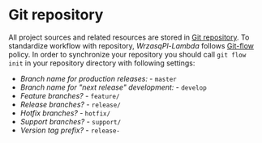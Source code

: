 <!---
# This file is part of the pl.wrzasq.lambda.
#
# @license http://mit-license.org/ The MIT license
# @copyright 2018 - 2019 © by Rafał Wrzeszcz - Wrzasq.pl.
-->

# Git repository

All project sources and related resources are stored in [Git repository](https://github.com/rafalwrzeszcz-wrzasqpl/pl.wrzasq.lambda.git). To standardize workflow with repository, *WrzasqPl-Lambda* follows [Git-flow](http://nvie.com/posts/a-successful-git-branching-model/) policy. In order to synchronize your repository you should call `git flow init` in your repository directory with following settings:

-   _Branch name for production releases:_ - `master`
-   _Branch name for "next release" development:_ - `develop`
-   _Feature branches?_ - `feature/`
-   _Release branches?_ - `release/`
-   _Hotfix branches?_ - `hotfix/`
-   _Support branches?_ - `support/`
-   _Version tag prefix?_ - `release-`
